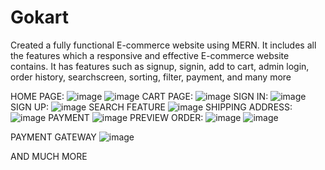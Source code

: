 # Gokart
 Created a fully functional E-commerce website using MERN. It includes all the features which a responsive and effective E-commerce website contains. It has features such as signup, signin, add to cart, admin login, order history, searchscreen, sorting, filter, payment, and many more

HOME PAGE:
![image](https://user-images.githubusercontent.com/94440601/229126374-fe2144e2-1f62-4d5c-8bcc-c06878c0dc7c.png)
![image](https://user-images.githubusercontent.com/94440601/229126424-61cee1d6-0069-4666-8b39-c7cabd82c558.png)
CART PAGE:
![image](https://user-images.githubusercontent.com/94440601/229126511-5709289b-ec55-4026-ab38-9cc65dd89d2e.png)
SIGN IN:
![image](https://user-images.githubusercontent.com/94440601/229126580-b40147c3-5695-4496-a4ab-79d196f7e144.png)
SIGN UP:
![image](https://user-images.githubusercontent.com/94440601/229126630-e4b3d486-91b5-42a8-a3d9-302eaf5a0173.png)
SEARCH FEATURE
![image](https://user-images.githubusercontent.com/94440601/229126696-d504eae2-4d23-4b48-bb04-1eb16ced12aa.png)
SHIPPING ADDRESS:
![image](https://user-images.githubusercontent.com/94440601/229126848-435764c4-fedb-401a-a815-068f8df2dfcd.png)
PAYMENT
![image](https://user-images.githubusercontent.com/94440601/229126915-2fa175b3-f256-4a7d-81b8-e1c74713c414.png)
PREVIEW ORDER:
![image](https://user-images.githubusercontent.com/94440601/229126968-d7560e98-fb85-453f-b668-b38221321193.png)
![image](https://user-images.githubusercontent.com/94440601/229127011-90522679-5058-48e7-88d0-712e6b52412e.png)

PAYMENT GATEWAY
![image](https://user-images.githubusercontent.com/94440601/229127072-b4cd3b2d-7c16-437d-9c29-bb427857564d.png)

AND MUCH MORE
